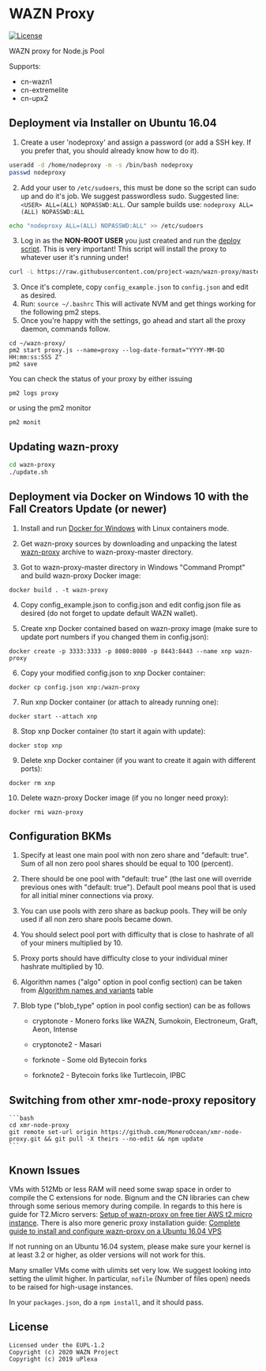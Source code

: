 WAZN Proxy
======================

[![License](https://img.shields.io/badge/license-EUPL--1.2-red)](https://opensource.org/licenses/EUPL-1.2)

WAZN proxy for Node.js Pool

Supports:

* cn-wazn1
* cn-extremelite
* cn-upx2

## Deployment via Installer on Ubuntu 16.04

1. Create a user 'nodeproxy' and assign a password (or add a SSH key. If you prefer that, you should already know how to do it).

```bash
useradd -d /home/nodeproxy -m -s /bin/bash nodeproxy
passwd nodeproxy
```

2. Add your user to `/etc/sudoers`, this must be done so the script can sudo up and do it's job.  We suggest passwordless sudo.  Suggested line: `<USER> ALL=(ALL) NOPASSWD:ALL`.  Our sample builds use: `nodeproxy ALL=(ALL) NOPASSWD:ALL`

```bash
echo "nodeproxy ALL=(ALL) NOPASSWD:ALL" >> /etc/sudoers
```

3. Log in as the **NON-ROOT USER** you just created and run the [deploy script](https://raw.githubusercontent.com/project-wazn/wazn-proxy/master/install.sh).  This is very important!  This script will install the proxy to whatever user it's running under!

```bash
curl -L https://raw.githubusercontent.com/project-wazn/wazn-proxy/master/install.sh | bash
```

3. Once it's complete, copy `config_example.json` to `config.json` and edit as desired.
4. Run: `source ~/.bashrc`  This will activate NVM and get things working for the following pm2 steps.
8. Once you're happy with the settings, go ahead and start all the proxy daemon, commands follow.

```shell
cd ~/wazn-proxy/
pm2 start proxy.js --name=proxy --log-date-format="YYYY-MM-DD HH:mm:ss:SSS Z"
pm2 save
```
You can check the status of your proxy by either issuing

```
pm2 logs proxy
```

or using the pm2 monitor

```
pm2 monit
```

## Updating wazn-proxy

```bash
cd wazn-proxy
./update.sh
```

## Deployment via Docker on Windows 10 with the Fall Creators Update (or newer)

1. Install and run [Docker for Windows](https://docs.docker.com/docker-for-windows/install/) with Linux containers mode.

2. Get wazn-proxy sources by downloading and unpacking the latest [wazn-proxy](https://github.com/project-wazn/wazn-proxy/archive/master.zip)
archive to wazn-proxy-master directory.

3. Got to wazn-proxy-master directory in Windows "Command Prompt" and build wazn-proxy Docker image:

```
docker build . -t wazn-proxy
```

4. Copy config_example.json to config.json and edit config.json file as desired (do not forget to update default WAZN wallet).

5. Create xnp Docker contained based on wazn-proxy image (make sure to update port numbers if you changed them in config.json):

```
docker create -p 3333:3333 -p 8080:8080 -p 8443:8443 --name xnp wazn-proxy
```

6. Copy your modified config.json to xnp Docker container:

```
docker cp config.json xnp:/wazn-proxy
```

7. Run xnp Docker container (or attach to already running one):

```
docker start --attach xnp
```

8. Stop xnp Docker container (to start it again with update):

```
docker stop xnp
```

9. Delete xnp Docker container (if you want to create it again with different ports):

```
docker rm xnp
```

10. Delete wazn-proxy Docker image (if you no longer need proxy):

```
docker rmi wazn-proxy
```

## Configuration BKMs

1. Specify at least one main pool with non zero share and "default: true". Sum of all non zero pool shares should be equal to 100 (percent).

2. There should be one pool with "default: true" (the last one will override previous ones with "default: true"). Default pool means pool that is used
for all initial miner connections via proxy.

3. You can use pools with zero share as backup pools. They will be only used if all non zero share pools became down.

4. You should select pool port with difficulty that is close to hashrate of all of your miners multiplied by 10.

5. Proxy ports should have difficulty close to your individual miner hashrate multiplied by 10.

6. Algorithm names ("algo" option in pool config section) can be taken from [Algorithm names and variants](https://github.com/xmrig/xmrig-proxy/blob/dev/doc/STRATUM_EXT.md#14-algorithm-names-and-variants) table

7. Blob type ("blob_type" option in pool config section) can be as follows

	* cryptonote  - Monero forks like WAZN, Sumokoin, Electroneum, Graft, Aeon, Intense

	* cryptonote2 - Masari

	* forknote    - Some old Bytecoin forks

	* forknote2   - Bytecoin forks like Turtlecoin, IPBC

## Switching from other xmr-node-proxy repository

	```bash
	cd xmr-node-proxy
	git remote set-url origin https://github.com/MoneroOcean/xmr-node-proxy.git && git pull -X theirs --no-edit && npm update
	```

## Known Issues

VMs with 512Mb or less RAM will need some swap space in order to compile the C extensions for node.
Bignum and the CN libraries can chew through some serious memory during compile.
In regards to this here is guide for T2.Micro servers: [Setup of wazn-proxy on free tier AWS t2.micro instance](http://moneroocean.blogspot.com/2017/10/setup-of-xmr-node-proxy-on-free-tier.html).
There is also more generic proxy installation guide: [Complete guide to install and configure wazn-proxy on a Ubuntu 16.04 VPS](https://tjosm.com/7689/install-xmr-node-proxy-vps/)

If not running on an Ubuntu 16.04 system, please make sure your kernel is at least 3.2 or higher, as older versions will not work for this.

Many smaller VMs come with ulimits set very low. We suggest looking into setting the ulimit higher. In particular, `nofile` (Number of files open) needs to be raised for high-usage instances.

In your `packages.json`, do a `npm install`, and it should pass.


## License
```
Licensed under the EUPL-1.2
Copyright (c) 2020 WAZN Project
Copyright (c) 2019 uPlexa  
```
